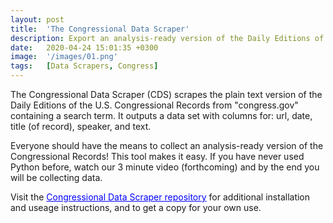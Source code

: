 ```yaml
---
layout: post
title:  'The Congressional Data Scraper'
description: Export an analysis-ready version of the Daily Editions of the U.S. Congressional Records.
date:   2020-04-24 15:01:35 +0300
image:  '/images/01.png'
tags:   [Data Scrapers, Congress]
---
```

The Congressional Data Scraper (CDS) scrapes the plain text version of the Daily Editions of the U.S. Congressional Records from "congress.gov" containing a search term. It outputs a data set with columns for: url, date, title (of record), speaker, and text. 

Everyone should have the means to collect an analysis-ready version of the Congressional Records! This tool makes it easy. If you have never used Python before, watch our 3 minute video (forthcoming) and by the end you will be collecting data.

Visit the <a href="https://github.com/stephbuon/congressional-data-scraper" style="color: blue"> Congressional Data Scraper repository</a> for additional installation and useage instructions, and to get a copy for your own use. 